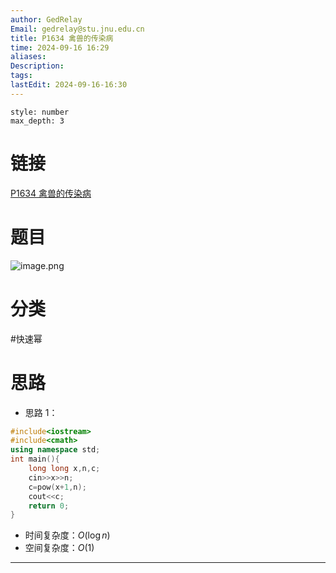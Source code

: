 ```yaml
---
author: GedRelay
Email: gedrelay@stu.jnu.edu.cn
title: P1634 禽兽的传染病
time: 2024-09-16 16:29
aliases: 
Description: 
tags: 
lastEdit: 2024-09-16-16:30
---
```


```toc
style: number
max_depth: 3
```

# 链接
[P1634 禽兽的传染病](https://www.luogu.com.cn/problem/P1634) 

# 题目
![image.png](https://ged-pic-bed.oss-cn-guangzhou.aliyuncs.com/img/202409161629225.png)


# 分类
#快速幂 

# 思路
- 思路 1：


```cpp
#include<iostream>
#include<cmath>
using namespace std;
int main(){
    long long x,n,c;
    cin>>x>>n;
    c=pow(x+1,n);
    cout<<c;
    return 0;
}
```


- 时间复杂度：${O\left( \log n \right)  }$ 
- 空间复杂度：${O\left( 1 \right)  }$ 


---

